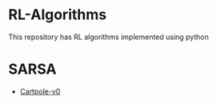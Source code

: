 # RL-Algorithms
This repository has RL algorithms implemented using python

# SARSA
* [Cartpole-v0](https://github.com/addy1997/RL-Algorithms/tree/master/SARSA/Cartpole)
